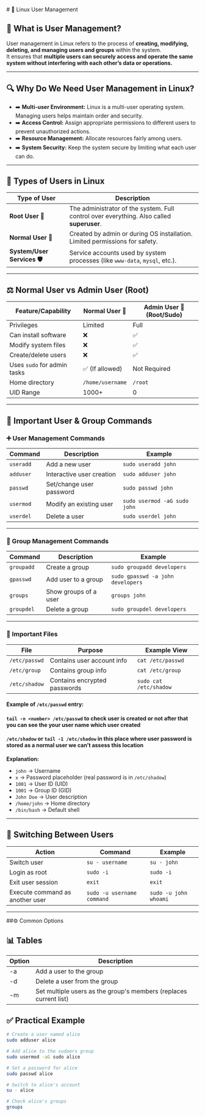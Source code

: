 \# 👥 Linux User Management

## 📌 What is User Management?

User management in Linux refers to the process of **creating, modifying, deleting, and managing users and groups** within the system.  
It ensures that **multiple users can securely access and operate the same system without interfering with each other’s data or operations.**

---

## 🔍 Why Do We Need User Management in Linux?

- ➡️ **Multi-user Environment:** Linux is a multi-user operating system. Managing users helps maintain order and security.
- ➡️ **Access Control:** Assign appropriate permissions to different users to prevent unauthorized actions.
- ➡️ **Resource Management:** Allocate resources fairly among users.
- ➡️ **System Security:** Keep the system secure by limiting what each user can do.

---

## 👤 Types of Users in Linux

| Type of User            | Description                                                         |
|-------------------------|---------------------------------------------------------------------|
| **Root User 👑**        | The administrator of the system. Full control over everything. Also called **superuser**. |
| **Normal User 🙂**      | Created by admin or during OS installation. Limited permissions for safety. |
| **System/User Services 🛡️** | Service accounts used by system processes (like `www-data`, `mysql`, etc.). |

---

## ⚖️ Normal User vs Admin User (Root)

| Feature/Capability             | Normal User 🙂         | Admin User 👑 (Root/Sudo) |
|---------------------------------|------------------------|--------------------------|
| Privileges                      | Limited                | Full                     |
| Can install software            | ❌                     | ✅                        |
| Modify system files             | ❌                     | ✅                        |
| Create/delete users              | ❌                     | ✅                        |
| Uses `sudo` for admin tasks     | ✅ (If allowed)        | Not Required             |
| Home directory                  | `/home/username`       | `/root`                  |
| UID Range                       | 1000+                  | 0                        |

---

## 🔧 Important User & Group Commands

### ➕ User Management Commands

| Command          | Description                     | Example                       |
|------------------|---------------------------------|-------------------------------|
| `useradd`        | Add a new user                  | `sudo useradd john`           |
| `adduser`        | Interactive user creation       | `sudo adduser john`           |
| `passwd`         | Set/change user password        | `sudo passwd john`            |
| `usermod`        | Modify an existing user         | `sudo usermod -aG sudo john`  |
| `userdel`        | Delete a user                   | `sudo userdel john`           |

---

### 👥 Group Management Commands

| Command          | Description                     | Example                           |
|------------------|---------------------------------|-----------------------------------|
| `groupadd`       | Create a group                  | `sudo groupadd developers`        |
| `gpasswd`        | Add user to a group             | `sudo gpasswd -a john developers` |
| `groups`         | Show groups of a user           | `groups john`                      |
| `groupdel`       | Delete a group                  | `sudo groupdel developers`         |

---

### 📂 Important Files

| File            | Purpose                          | Example View          |
|-----------------|----------------------------------|-----------------------|
| `/etc/passwd`   | Contains user account info       | `cat /etc/passwd`     |
| `/etc/group`    | Contains group info              | `cat /etc/group`      |
| `/etc/shadow`   | Contains encrypted passwords     | `sudo cat /etc/shadow`|

#### Example of `/etc/passwd` entry:
#### `tail -n <number> /etc/passwd` to check user is created or not after that you can see the your user name which user created 
#### `/etc/shadow` or `tail -1 /etc/shadow` in this place where user password is stored as a normal user we can’t assess this location  


**Explanation:**
- `john` → Username
- `x` → Password placeholder (real password is in `/etc/shadow`)
- `1001` → User ID (UID)
- `1001` → Group ID (GID)
- `John Doe` → User description
- `/home/john` → Home directory
- `/bin/bash` → Default shell

---

## 🔄 Switching Between Users

| Action                          | Command                     | Example                |
|----------------------------------|-----------------------------|------------------------|
| Switch user                      | `su - username`             | `su - john`            |
| Login as root                    | `sudo -i`                   | `sudo -i`              |
| Exit user session                | `exit`                      | `exit`                 |
| Execute command as another user  | `sudo -u username command`  | `sudo -u john whoami`  |

---
##⚙️ Common Options
## 📊 Tables

|  Option  | Description|
| --- | --- |
| -a|  Add a user to the group |
| -d|  Delete a user from the group |
| -m|  Set multiple users as the group's members (replaces current list)|

## ✅ Practical Example

```bash
# Create a user named alice
sudo adduser alice  

# Add alice to the sudoers group
sudo usermod -aG sudo alice  

# Set a password for alice
sudo passwd alice  

# Switch to alice's account
su - alice  

# Check alice's groups
groups
